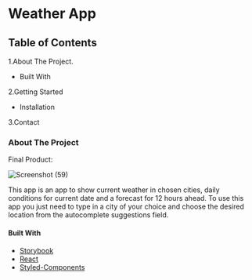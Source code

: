 
# Weather App



## Table of Contents

1.About The Project.

 -  Built With
 
2.Getting Started

 -  Installation
 
3.Contact

### About The Project

Final Product:

![Screenshot (59)](https://user-images.githubusercontent.com/69208518/118178798-1f88dd00-b43d-11eb-88f3-08102718c710.png)

This app is an app to show current weather in chosen cities, daily conditions for current date and a forecast for 12 hours ahead.
To use this app you just need to type in a city of your choice and choose the desired location from the autocomplete suggestions field.

#### Built With

- [Storybook](https://storybook.js.org/)
- [React](https://reactjs.org/)
- [Styled-Components](https://styled-components.com/)
